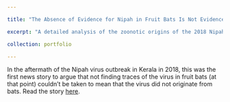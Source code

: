 ```yaml
---

title: "The Absence of Evidence for Nipah in Fruit Bats Is Not Evidence of Absence"

excerpt: "A detailed analysis of the zoonotic origins of the 2018 Nipah outbreak in Kerala. <br/><img src='/images/Nipah.jpg'>"

collection: portfolio

---
```



In the aftermath of the Nipah virus outbreak in Kerala in 2018, this was the first news story to argue that not finding traces of the virus in fruit bats (at that point) couldn’t be taken to mean that the virus did not originate from bats. Read the story [here](https://science.thewire.in/health/the-absence-of-evidence-for-nipah-in-fruit-bats-is-not-evidence-of-absence/).
